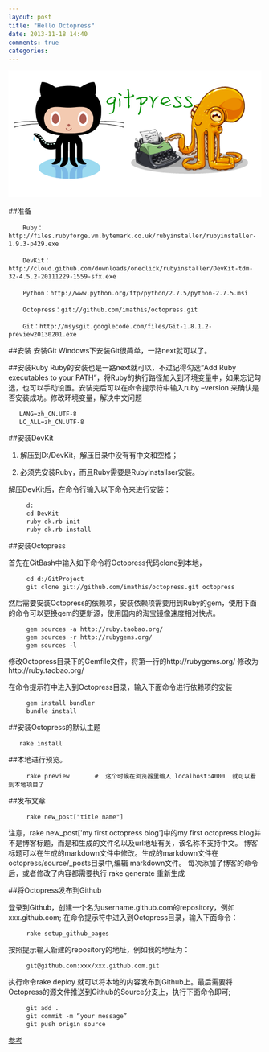 ```yaml
---
layout: post
title: "Hello Octopress"
date: 2013-11-18 14:40
comments: true
categories:
---
```



![Alt text](/images/github_page_and-octopress.png)

<!--more-->

##准备

```
    Ruby：http://files.rubyforge.vm.bytemark.co.uk/rubyinstaller/rubyinstaller-1.9.3-p429.exe

    DevKit：http://cloud.github.com/downloads/oneclick/rubyinstaller/DevKit-tdm-32-4.5.2-20111229-1559-sfx.exe

    Python：http://www.python.org/ftp/python/2.7.5/python-2.7.5.msi

    Octopress：git://github.com/imathis/octopress.git  

    Git：http://msysgit.googlecode.com/files/Git-1.8.1.2-preview20130201.exe
```

##安装
     安装Git
     Windows下安装Git很简单，一路next就可以了。


##安装Ruby
Ruby的安装也是一路next就可以，不过记得勾选“Add Ruby executables to your PATH”，将Ruby的执行路径加入到环境变量中，如果忘记勾选，也可以手动设置。安装完后可以在命令提示符中输入ruby –version 来确认是否安装成功。修改环境变量，解决中文问题
```
   LANG=zh_CN.UTF-8
   LC_ALL=zh_CN.UTF-8
```

##安装DevKit

1. 解压到D:/DevKit，解压目录中没有有中文和空格；

2. 必须先安装Ruby，而且Ruby需要是RubyInstallser安装。

解压DevKit后，在命令行输入以下命令来进行安装：

   
```
     d:
     cd DevKit
     ruby dk.rb init
     ruby dk.rb install
```


##安装Octopress

首先在GitBash中输入如下命令将Octopress代码clone到本地，


```
     cd d:/GitProject
     git clone git://github.com/imathis/octopress.git octopress
```


然后需要安装Octopress的依赖项，安装依赖项需要用到Ruby的gem，使用下面的命令可以更换gem的更新源，使用国内的淘宝镜像速度相对快点。

```
     gem sources -a http://ruby.taobao.org/
     gem sources -r http://rubygems.org/
     gem sources -l
```    

修改Octopress目录下的Gemfile文件，将第一行的http://rubygems.org/ 修改为http://ruby.taobao.org/

在命令提示符中进入到Octopress目录，输入下面命令进行依赖项的安装


```
     gem install bundler
     bundle install
```


##安装Octopress的默认主题


```
   rake install
```

##本地进行预览。



```
     rake preview       #  这个时候在浏览器里输入 localhost:4000  就可以看到本地项目了
```



 



##发布文章


```
     rake new_post["title name"]
```
    
  注意，rake new_post['my first octopress blog']中的my first octopress blog并不是博客标题，而是和生成的文件名以及url地址有关，该名称不支持中文。
  博客标题可以在生成的markdown文件中修改。生成的markdown文件在octopress/source/_posts目录中,编辑 markdown文件。
  每次添加了博客的命令后，或者修改了内容都需要执行  rake  generate  重新生成

##将Octopress发布到Github

  登录到Github，创建一个名为username.github.com的repository，例如 xxx.github.com; 在命令提示符中进入到Octopress目录，输入下面命令：


```
     rake setup_github_pages
```    


按照提示输入新建的repository的地址，例如我的地址为：


```
     git@github.com:xxx/xxx.github.com.git
```


执行命令rake deploy 就可以将本地的内容发布到Github上。最后需要将Octopress的源文件推送到Github的Source分支上，执行下面命令即可;
    
    
```
     git add .
     git commit -m “your message”
     git push origin source
```    

[参考](http://www.cnblogs.com/oec2003/archive/2013/05/27/3100896.html)